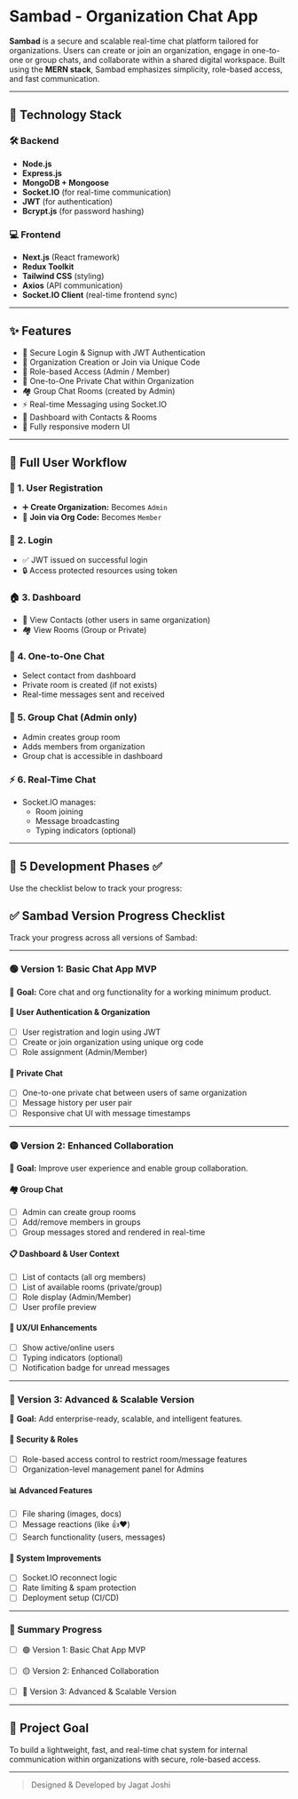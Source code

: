 # Sambad - Organization Chat App

**Sambad** is a secure and scalable real-time chat platform tailored for organizations. Users can create or join an organization, engage in one-to-one or group chats, and collaborate within a shared digital workspace. Built using the **MERN stack**, Sambad emphasizes simplicity, role-based access, and fast communication.

---

## 🚀 Technology Stack

### 🛠️ Backend
- **Node.js**
- **Express.js**
- **MongoDB + Mongoose**
- **Socket.IO** (for real-time communication)
- **JWT** (for authentication)
- **Bcrypt.js** (for password hashing)

### 💻 Frontend
- **Next.js** (React framework)
- **Redux Toolkit**
- **Tailwind CSS** (styling)
- **Axios** (API communication)
- **Socket.IO Client** (real-time frontend sync)

---

## ✨ Features

- 🔐 Secure Login & Signup with JWT Authentication  
- 🏢 Organization Creation or Join via Unique Code  
- 👥 Role-based Access (Admin / Member)  
- 💬 One-to-One Private Chat within Organization  
- 🏘️ Group Chat Rooms (created by Admin)  
- ⚡ Real-time Messaging using Socket.IO  
- 🔎 Dashboard with Contacts & Rooms  
- 📱 Fully responsive modern UI  

---

## 🔄 Full User Workflow

### 👤 1. User Registration
- ➕ **Create Organization:** Becomes `Admin`
- 🔑 **Join via Org Code:** Becomes `Member`

### 🔐 2. Login
- ✅ JWT issued on successful login
- 🔒 Access protected resources using token

### 🏠 3. Dashboard
- 👥 View Contacts (other users in same organization)
- 🏘️ View Rooms (Group or Private)

### 📩 4. One-to-One Chat
- Select contact from dashboard
- Private room is created (if not exists)
- Real-time messages sent and received

### 👥 5. Group Chat (Admin only)
- Admin creates group room
- Adds members from organization
- Group chat is accessible in dashboard

### ⚡ 6. Real-Time Chat
- Socket.IO manages:
  - Room joining
  - Message broadcasting
  - Typing indicators (optional)

---

## 🧱 5 Development Phases ✅

Use the checklist below to track your progress:
## ✅ Sambad Version Progress Checklist

Track your progress across all versions of Sambad:

---

### 🟢 Version 1: Basic Chat App MVP  
🎯 **Goal:** Core chat and org functionality for a working minimum product.

#### 👤 User Authentication & Organization
- [ ] User registration and login using JWT  
- [ ] Create or join organization using unique org code  
- [ ] Role assignment (Admin/Member)  

#### 💬 Private Chat
- [ ] One-to-one private chat between users of same organization  
- [ ] Message history per user pair  
- [ ] Responsive chat UI with message timestamps  

---

### 🟡 Version 2: Enhanced Collaboration  
🎯 **Goal:** Improve user experience and enable group collaboration.

#### 🏘️ Group Chat
- [ ] Admin can create group rooms  
- [ ] Add/remove members in groups  
- [ ] Group messages stored and rendered in real-time  

#### 📋 Dashboard & User Context
- [ ] List of contacts (all org members)  
- [ ] List of available rooms (private/group)  
- [ ] Role display (Admin/Member)  
- [ ] User profile preview  

#### 🧹 UX/UI Enhancements
- [ ] Show active/online users  
- [ ] Typing indicators (optional)  
- [ ] Notification badge for unread messages  

---

### 🔵 Version 3: Advanced & Scalable Version  
🎯 **Goal:** Add enterprise-ready, scalable, and intelligent features.

#### 🔐 Security & Roles
- [ ] Role-based access control to restrict room/message features  
- [ ] Organization-level management panel for Admins  

#### 📊 Advanced Features
- [ ] File sharing (images, docs)  
- [ ] Message reactions (like 👍❤️)  
- [ ] Search functionality (users, messages)  

#### 🔧 System Improvements
- [ ] Socket.IO reconnect logic  
- [ ] Rate limiting & spam protection  
- [ ] Deployment setup (CI/CD)  

---

### 🧩 Summary Progress

- [ ] 🟢 Version 1: Basic Chat App MVP  
- [ ] 🟡 Version 2: Enhanced Collaboration  
- [ ] 🔵 Version 3: Advanced & Scalable Version


---

## 📌 Project Goal
To build a lightweight, fast, and real-time chat system for internal communication within organizations with secure, role-based access.

---

> Designed & Developed by Jagat Joshi
